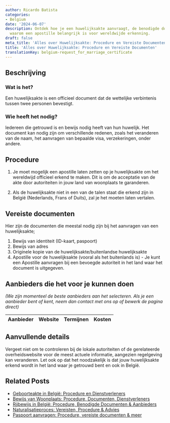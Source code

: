 ```yaml
---
author: Ricardo Batista
categories:
- Belgium
date: '2024-06-07'
description: Ontdek hoe je een huwelijksakte aanvraagt, de benodigde documenten en
  waarom een apostille belangrijk is voor wereldwijde erkenning.
draft: false
meta_title: 'Alles over Huwelijksakte: Procedure en Vereiste Documenten'
title: 'Alles over Huwelijksakte: Procedure en Vereiste Documenten'
translationKey: belgium-request_for_marriage_certificate
---
```



## Beschrijving
### Wat is het?
Een huwelijksakte is een officieel document dat de wettelijke verbintenis tussen twee personen bevestigt.

### Wie heeft het nodig?
Iedereen die getrouwd is en bewijs nodig heeft van hun huwelijk. Het document kan nodig zijn om verschillende redenen, zoals het veranderen van de naam, het aanvragen van bepaalde visa, verzekeringen, onder andere.

## Procedure
1. Je moet mogelijk een apostille laten zetten op je huwelijksakte om het wereldwijd officieel erkend te maken. Dit is om de acceptatie van de akte door autoriteiten in jouw land van woonplaats te garanderen.

2. Als de huwelijksakte niet in een van de talen staat die erkend zijn in België (Nederlands, Frans of Duits), zal je het moeten laten vertalen.

## Vereiste documenten
Hier zijn de documenten die meestal nodig zijn bij het aanvragen van een huwelijksakte;
1. Bewijs van identiteit (ID-kaart, paspoort)
2. Bewijs van adres
3. Originele kopie van de huwelijksakte/buitenlandse huwelijksakte
4. Apostille voor de huwelijksakte (vooral als het buitenlands is) - Je kunt een Apostille aanvragen bij een bevoegde autoriteit in het land waar het document is uitgegeven.

## Aanbieders die het voor je kunnen doen
_(We zijn momenteel de beste aanbieders aan het selecteren. Als je een aanbieder bent of kent, neem dan contact met ons op of bewerk de pagina direct)_

| Aanbieder       |     Website     |     Termijnen    |       Kosten     |
| :-------------: | :-------------: |  :-------------: | :-------------: |

## Aanvullende details
Vergeet niet om te controleren bij de lokale autoriteiten of de gerelateerde overheidswebsite voor de meest actuele informatie, aangezien regelgeving kan veranderen. Let ook op dat het noodzakelijk is dat jouw huwelijksakte erkend wordt in het land waar je getrouwd bent en ook in België.


## Related Posts

- [Geboorteakte in België: Procedure en Dienstverleners](https://tramitit.com/nl/guides/belgium/aanvraag_geboorteakte/)
- [Bewijs van Woonplaats: Procedure, Documenten, Dienstverleners](https://tramitit.com/nl/guides/belgium/verzoek_om_een_bewijs_van_woonst/)
- [Rijbewijs in België: Procedure, Benodigde Documenten & Aanbieders](https://tramitit.com/nl/guides/belgium/verzoek_om_een_rijbewijs/)
- [Naturalisatieproces: Vereisten, Procedure & Advies](https://tramitit.com/nl/guides/belgium/verzoek_om_naturalisatie/)
- [Paspoort aanvragen: Procedure, vereiste documenten & meer](https://tramitit.com/nl/guides/belgium/aanvraag_paspoort/)